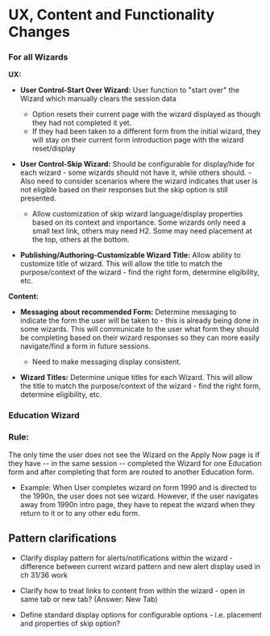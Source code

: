 # UX, Content and Functionality Changes

### For all Wizards

**UX:** 

- **User Control-Start Over Wizard:** User function to "start over" the Wizard which manually clears the session data
  - Option resets their current page with the wizard displayed as though they had not completed it yet.  
  - If they had been taken to a different form from the initial wizard, they will stay on their current form introduction page with the wizard reset/display

- **User Control-Skip Wizard:** Should be configurable for display/hide for each wizard - some wizards should not have it, while others should.      - Also need to consider scenarios where the wizard indicates that user is not eligible based on their responses but the skip option is still presented. 
   - Allow customization of skip wizard language/display properties based on its context and importance.  Some wizards only need a small text link, others may need H2. Some may need placement at the top, others at the bottom. 

- **Publishing/Authoring-Customizable Wizard Title:** Allow ability to customize title of wizard.  This will allow the title to match the purpose/context of the wizard - find the right form, determine eligibility, etc. 

**Content:** 

 - **Messaging about recommended Form:** Determine messaging to indicate the form the user will be taken to - this is already being done in some wizards. This will communicate to the user what form they should be completing based on their wizard responses so they can more easily navigate/find a form in future sessions.
   - Need to make messaging display consistent.   
   
- **Wizard Titles:**  Determine unique titles for each Wizard.  This will allow the title to match the purpose/context of the wizard - find the right form, determine eligibility, etc. 


### Education Wizard

### Rule:
The only time the user does not see the Wizard on the Apply Now page is if they have -- in the same session -- completed the Wizard for one Education form and after completing that form are routed to another Education form.
- Example:  When User completes wizard on form 1990 and is directed to the 1990n, the user does not see wizard.  However, if the user navigates away from 1990n intro page, they have to repeat the wizard when they return to it or to any other edu form.

## Pattern clarifications

- Clarify display pattern for alerts/notifications within the wizard - difference between current wizard pattern and new alert display used in ch 31/36 work

- Clarify how to treat links to content from within the wizard - open in same tab or new tab? (Answer: New Tab)

- Define standard display options for configurable options - i.e. placement and properties of skip option?
